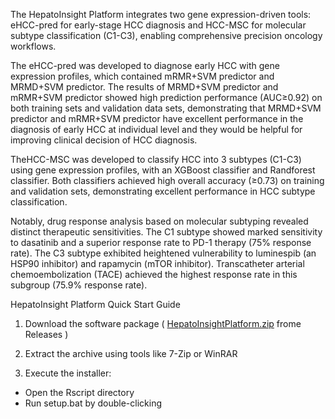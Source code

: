 The HepatoInsight Platform integrates two gene expression-driven tools: eHCC-pred for early-stage HCC diagnosis and HCC-MSC for molecular subtype classification (C1-C3), enabling comprehensive precision oncology workflows.

The eHCC-pred was developed to diagnose early HCC with gene expression profiles, which contained mRMR+SVM predictor and MRMD+SVM predictor. The results of MRMD+SVM predictor and mRMR+SVM predictor showed high prediction performance (AUC≥0.92) on both training sets and validation data sets, demonstrating that MRMD+SVM predictor and mRMR+SVM predictor have excellent performance in the diagnosis of early HCC at individual level and they would be helpful for improving clinical decision of HCC diagnosis.

TheHCC-MSC was developed to classify HCC into 3 subtypes (C1-C3) using gene expression profiles, with an XGBoost classifier and Randforest classifier. Both classifiers achieved high overall accuracy (≥0.73) on training and validation sets, demonstrating excellent performance in HCC subtype classification.

Notably, drug response analysis based on molecular subtyping revealed distinct therapeutic sensitivities. The C1 subtype showed marked sensitivity to dasatinib and a superior response rate to PD-1 therapy (75% response rate). The C3 subtype exhibited heightened vulnerability to luminespib (an HSP90 inhibitor) and rapamycin (mTOR inhibitor). Transcatheter arterial chemoembolization (TACE) achieved the highest response rate in this subgroup (75.9% response rate).

HepatoInsight Platform Quick Start Guide

1. Download the software package ( [HepatoInsightPlatform.zip](https://github.com/bioinfoHCC/HepatoInsightPlatform/releases/download/HepatoInsightPlatform/HepatoInsightPlatform.zip)  frome Releases )

1. Extract the archive using tools like 7-Zip or WinRAR

3. Execute the installer:

- Open the Rscript directory
- Run setup.bat by double-clicking

